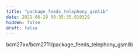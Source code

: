 ```yaml
---
title: "package_feeds_telephony_gsmlib"
date: 2021-06-29 09:35:35.010329
hidden: false
draft: false
---
```


bcm27xx/bcm2711/package_feeds_telephony_gsmlib

